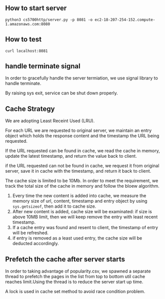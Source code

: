 ## How to start server

```
python3 cs5700http/server.py -p 8081 -o ec2-18-207-254-152.compute-1.amazonaws.com:8080
```

## How to test

```
curl localhost:8081
```

## handle terminate signal
In order to gracefully handle the server termiation, we use signal library to handle terminate.

By raising sys exit, service can be shut down properly.

## Cache Strategy

We are adopting Least Receint Used (LRU). 

For each URL we are requested to original server, we maintain an entry object which holds the response content and the timestamp the URL being requested.

If the URL requested can be found in cache, we read the cache in memory, update the latest timestamp, and return the value back to client.

if the URL requested can not be found in cache, we request it from original server, save it in cache with the timestamp, and return it back to client.

The cache size is limited to be 10Mb. In order to meet the requirement, we track the total size of the cache in memory and follow the bloew algorithm. 
1. Every time the new content is added into cache, we measure the memory size of url, content, timestamp and entry object by using `sys.getsizeof`, then add it to cache size. 
2. After new content is added, cache size will be examinated: if size is above 10MB limit, then we will keep remove the entry with least recent timestamp.
3. If a cache entry was found and resent to client, the timestamp of entry will be refreshed.
4. if entry is removed as a least used entry, the cache size will be deducted accordingly.

## Prefetch the cache after server starts
In order to taking advantage of popularity.csv, we spawned a separate thread to prefetch the pages in the list from top to bottom util cache reaches limit.Using the thread is to reduce the server start up time. 

A lock is used in cache set method to avoid race condition problem.
